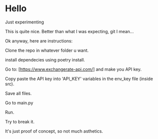 # Hello
Just experimenting

This is quite nice. Better than what I was expecting, git I mean...


Ok anyway, here are instructions:

Clone the repo in whatever folder u want.

install dependecies using poetry install.

Go to: [https://www.exchangerate-api.com/] and make you API key.

Copy paste the API key into 'API_KEY' variables in the env_key file (inside src).

Save all files.

Go to main.py

Run.

Try to break it. 

It's just proof of concept, so not much asthetics.